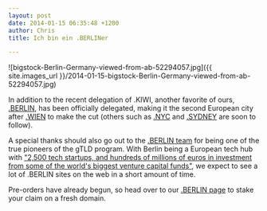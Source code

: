 ```yaml
---
layout: post
date: 2014-01-15 06:35:48 +1200
author: Chris
title: Ich bin ein .BERLINer

---
```


![bigstock-Berlin-Germany-viewed-from-ab-52294057.jpg]({{ site.images_url }}/2014-01-15-bigstock-Berlin-Germany-viewed-from-ab-52294057.jpg)

<!-- excerpt -->

In addition to the recent delegation of .KIWI, another favorite of ours, [.BERLIN](https://iwantmyname.com/domains/dot-berlin), has been officially delegated, making it the second European city after [.WIEN](https://iwantmyname.com/domains/dot-wien) to make the cut (others such as [.NYC](https://iwantmyname.com/domains/dot-nyc) and [.SYDNEY](https://iwantmyname.com/domains/dot-sydney) are soon to follow). 

<!-- /excerpt -->

A special thanks should also go out to the [.BERLIN team](http://dotberlin.de) for being one of the true pioneers of the gTLD program. With Berlin being a European tech hub with ["2,500 tech startups, and hundreds of millions of euros in investment from some of the world's biggest venture capital funds"](http://www.theguardian.com/business/2014/jan/03/berlin-poor-sexy-silicon-valley-microsoft-google), we expect to see a lot of .BERLIN sites on the web in a short amount of time.

Pre-orders have already begun, so head over to our [.BERLIN page](https://iwantmyname.com/domains/dot-berlin) to stake your claim on a fresh domain.
